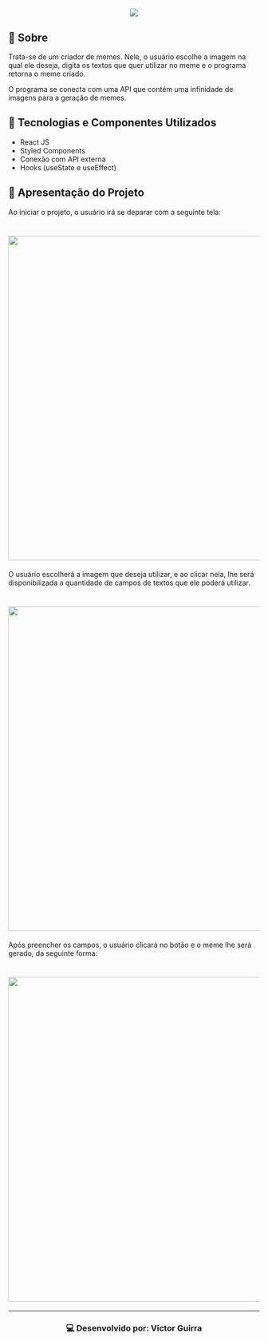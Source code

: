 <h1 align="center">
    <img src="https://ik.imagekit.io/ur6xo9m70i/logo_0Tnm9Crin.svg" />
</h1>

## 📔 Sobre

Trata-se de um criador de memes. Nele, o usuário escolhe a imagem na qual ele deseja, digita os textos que quer utilizar no meme e o programa retorna o meme criado.

O programa se conecta com uma API que contém uma infinidade de imagens para a geração de memes.

## 🚀 Tecnologias e Componentes Utilizados

- React JS
- Styled Components
- Conexão com API externa
- Hooks (useState e useEffect)

## 📱 Apresentação do Projeto

Ao iniciar o projeto, o usuário irá se deparar com a seguinte tela:

<h1 align="center">
    <img src="https://ik.imagekit.io/ur6xo9m70i/Screenshot_1_aPMAI_Rf7.png" width="650">
</h1>

O usuário escolherá a imagem que deseja utilizar, e ao clicar nela, lhe será disponibilizada a quantidade de campos de textos que ele poderá utilizar.

<h1 align="center">
    <img src="https://ik.imagekit.io/ur6xo9m70i/Screenshot_3_HeFVgq0OR.png" width="650">
</h1>

Após preencher os campos, o usuário clicará no botão e o meme lhe será gerado, da seguinte forma:

<h1 align="center">
    <img src="https://ik.imagekit.io/ur6xo9m70i/Screenshot_4_XnYzDDmd9.png" width="650">
</h1>

---

<h3 align="center">
    💻 Desenvolvido por: Victor Guirra
</h3>
